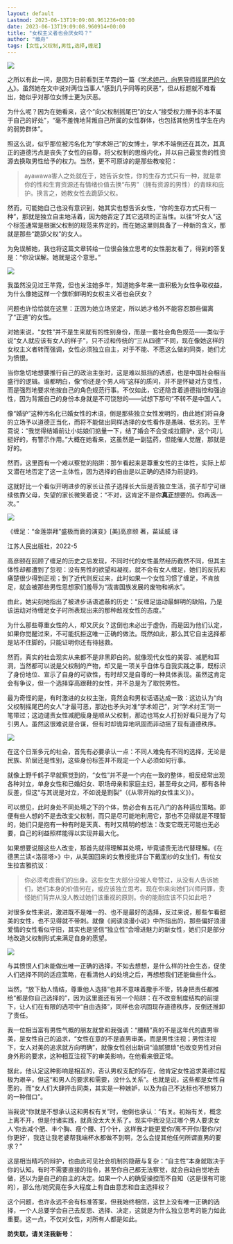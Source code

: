 ```yaml
---
layout: default
Lastmod: 2023-06-13T19:09:08.961236+00:00
date: 2023-06-13T19:09:08.960914+00:00
title: "女权主义者也会厌女吗？"
author: "维舟"
tags: [女性,父权制,男性,选择,缠足]
---
```


![](https://images.weserv.nl/?url=https%3A//mmbiz.qpic.cn/sz_mmbiz_jpg/a5gPZh3sTSvFwG7JkpibzeoXbibsVK6eYWLNNulDH33B0yGEhiaYZ6a0nV8gvCPFXvgJBDpM0aOKpwNVR5uyQkTLg/640%3Fwx_fmt%3Djpeg)

之所以有此一问，是因为日前看到王芊霓的一篇《[学术妲己，向男导师摇尾巴的女人](http://mp.weixin.qq.com/s?__biz=MzI2ODU4MDM1Mg==&mid=2247498021&idx=1&sn=d7c71326bb8f8d2465f9ad5e1df44047&chksm=eaefda4add98535c3d954d319afa37f63bf911606773e9328004f1394d2a86280114aa0b7e64&scene=21#wechat_redirect)》。虽然她在文中说对两位当事人“感到几乎同等的厌恶”，但从标题就不难看出，她似乎对那位女博士更为厌恶。  

为什么呢？因为在她看来，这个“向父权制摇尾巴”的女人“接受权力赠予的本不属于自己的好处”，“毫不羞愧地背叛自己所属的女性群体，也包括其他男性学生在内的弱势群体”。

照这么说，似乎那位被污名化为“学术妲己”的女博士，学术不端倒还在其次，其真正的道德污点是丧失了女性的自尊，将父权制的思维内化，并以自己最宝贵的性资源去换取男性给予的权力。当然，更不可原谅的是那些教唆犯：

> ayawawa害人之处就在于，她告诉女性，你的生存方式只有一种，就是拿你的性和生育资源还有情绪价值去换“布男”（拥有资源的男性）的青睐和庇护。换言之，她教女性去跪舔父权。

然而，可能她自己也没有意识到，她其实也想告诉女性，“你的生存方式只有一种”，那就是独立自主地活着，因为她否定了其它选项的正当性。以往“坏女人”这个标签通常是根据父权制的规范来界定的，而在她这里则具备了一种新的含义，那就是那些“跪舔父权”的女人。

为免误解她，我也将这篇文章转给一位很会独立思考的女性朋友看了，得到的答复是：“你没误解。她就是这个意思。”

![](https://images.weserv.nl/?url=https%3A//mmbiz.qpic.cn/sz_mmbiz_jpg/a5gPZh3sTSvFwG7JkpibzeoXbibsVK6eYW47OObtOAiaL7uMuko5GaYtH6jMOJ2VfsTokR94dft2eA8fw8muIxVdQ/640%3Fwx_fmt%3Djpeg)

我虽然没见过王芊霓，但也关注她多年，知道她多年来一直积极为女性争取权益，为什么像她这样一个旗帜鲜明的女权主义者也会厌女？

问题也许恰恰就在这里：正因为她立场坚定，所以她才格外不能容忍那些偏离了“正道”的女性。  

对她来说，“女性”并不是生来就有的性别身份，而是一套社会角色规范——类似于说“女人就应该有女人的样子”，只不过和传统的“三从四德”不同，现在像她这样的女权主义者转而强调，女性必须独立自主，对于不能、不愿这么做的同类，她们尤为愤恨。  

当你急切地想要推行自己的政治主张时，这是难以抵挡的诱惑，也是中国社会相当盛行的逻辑。谁都明白，像“你还是个男人吗”这样的质问，并不是怀疑对方变性，而是强烈地要求他按自己的角色规范行事。不仅如此，它还隐含着道德指控和强迫性，因为背叛自己的身份本身就是不可饶恕的——试想下那句“不转不是中国人”。

像“婚驴”这种污名化已婚女性的术语，倒是那些独立女性发明的，由此她们将自身的立场予以道德正当化，而将不能做出同样选择的女性看作是愚昧、低劣的。王芊霓说：“我觉得结婚前让小姑娘们掂量一下，结了婚会不会变成拉磨驴，这个词儿挺好的，有警示作用。”大概在她看来，这虽然是一副猛药，但能催人觉醒，那就是好的。

然而，这里面有一个难以察觉的陷阱：那乍看起来是尊重女性的主体性，实际上却又潜在地否定了这一主体性，因为选择的自由是以正确的选择为前提的。

这就好比一个看似开明进步的家长让孩子选择长大后是否独立生活，孩子却宁可继续依靠父母，失望的家长微笑着说：“不对，这肯定不是你**真正**想要的。你再选一次。”

![](https://images.weserv.nl/?url=https%3A//mmbiz.qpic.cn/sz_mmbiz_jpg/a5gPZh3sTSvFwG7JkpibzeoXbibsVK6eYWEORsyLyoCvCD5TibZlZabebSfA5rDVGG4yvflP6drLIxSIeSagEB6sw/640%3Fwx_fmt%3Djpeg)

《缠足：“金莲崇拜”盛极而衰的演变》\[美\]高彦颐 著，苗延威 译

江苏人民出版社，2022-5

  

高彦颐在回顾了缠足的历史之后发现，不同时代的女性虽然经历截然不同，但其主体性却都遭到了忽视：没有男性的欲望和凝视，就不会有女人缠足，她们的反抗和痛楚很少得到正视；到了近代则反过来，此时如果一个女性习惯了缠足，不肯放足，就会被那些男性思想家们羞辱为“戕害国族发展的废物和祸水”。

由此，她尖刻地指出了被进步话语遮蔽的历史：“反缠足运动最鲜明的缺陷，乃是该运动对待缠足女子时所表现出来的那种敌视女性的态度。”

为什么那些尊重女性的人，却又厌女？这倒也未必出于虚伪，而是因为他们认定，如果你觉醒过来，不可能抗拒这唯一正确的做法。既然如此，那么其它自主选择都是站不住脚的，只能证明你还有待拯救。

然而，真实的社会现实从来都不是非黑即白的。就像现代女性的美容、减肥和耳洞，当然都可以说是父权制的产物，却又是一项关乎自体与自我实践之事，既标识了身份地位、宣示了自身的可欲性，有时却又是自尊的一种具体表现。虽然这肯定会有争议，但一个选择穿高跟鞋的女性，并不总是为了取悦男性。

最为奇怪的是，有时激进的女权主张，竟然会和男权话语达成一致：这边认为“向父权制摇尾巴的女人”才最可恶，那边也矛头对准“学术妲己”，对“学术纣王”则一笔带过；这边谴责女性减肥瘦身是顺从父权制，那边也骂女人打扮好看只是为了勾引男人。虽然这很难说是合谋，但有时却诡异地巩固而非动摇了现有道德秩序。

![](https://images.weserv.nl/?url=https%3A//mmbiz.qpic.cn/sz_mmbiz_jpg/a5gPZh3sTSvFwG7JkpibzeoXbibsVK6eYWx6RtRUXyddk3DQyJps4ovxrom3H8icOwqa5lZiaPpALgXZz0nz2RsGhA/640%3Fwx_fmt%3Djpeg)

在这个日渐多元的社会，首先有必要承认一点：不同人难免有不同的选择，无论是民族、阶层还是性别，这些身份标签并不规定一个人必须如何行事。

就像上野千鹤子早就察觉到的，“女性”并不是一个内在一致的整体，相反经常出现各种对立，单身女性和已婚妇女、职场母亲和家庭主妇，甚至母女之间，都有各种反差，但这“与其说是对立，不如说是割裂”（《从零开始的女性主义》）。

可以想见，此时身处不同处境之下的个体，势必会有五花八门的各种适应策略。即便有些人想的不是去改变父权制，而只是尽可能地利用它，那也不见得就是不理智的，她们只是抱有一种有时是天真、有时又精明的想法：改变它既无可能也无必要，自己的利益照样能得以实现并最大化。

如果想要说服这些人改变，那首先就得理解其处境，毕竟谴责无法代替理解。《在德黑兰读<洛丽塔>》中，从美国回来的女教授批评台下戴面纱的女生们，有位女生拉吉雅抗议：

> 你必须考虑我们的出身。这些女生大部分没被人夸赞过，从没有人告诉她们，她们本身的价值何在，或应该独立思考。现在你来向她们兴师问罪，责怪她们背弃从没人教过她们该重视的原则。你的能耐应该不只如此吧？

对很多女性来说，激进既不是唯一的、也不是最好的选择，反过来说，那些乍看甜美的女性，也不见得就不带刺。就像《阅读浪漫小说》中所指出的，那些偏好浪漫爱情的女性看似守旧，其实也是坚信“独立性”会增进魅力的新女性，她们只是部分地改造父权制形式来满足自身的愿望。

![](https://images.weserv.nl/?url=https%3A//mmbiz.qpic.cn/sz_mmbiz_jpg/a5gPZh3sTSvFwG7JkpibzeoXbibsVK6eYWkmNEMib2HcNpd1BqLeU6ic3RloZ4pNeouTVNbYXQhFr4ibvzIkwx8vTeA/640%3Fwx_fmt%3Djpeg)

与其愤恨人们未能做出唯一正确的选择，不如去想想，是什么样的社会生态，促使人们选择不同的适应策略，在看清他人的处境之后，再想想我们还能做些什么。

当然，“放下助人情结，尊重他人选择”也并不意味着撒手不管，转身把责任都推给“都是你自己选择的”，因为这里面还有另一个陷阱：在不改变制度结构的前提下，让人们在有限的选项中“自由选择”，同样也会巩固现存道德秩序，反倒还推卸了责任。

我一位相当富有男性气概的朋友就曾和我强调：“腰精”真的不是这年代的直男审美，是女性自己的追求，“女性在意的不是直男审美，而是男性注视；男性注视下，女人对美的追求就方向明确”，就像女性创出新词“油腻猥琐”也改变男性对自身外形的要求，这种相互注视下的审美影响，在他看来很正常。

据此，他认定这种影响是相互的，否认男权支配的存在，他肯定女性追求美德过程极为艰辛，但这“和男人的要求和需要，没什么关系”。也就是说，这些都是女性自愿的，而“女人们大肆抨击同类，其实是一种嫉妒，以及为自己不达标也不想努力的一种借口”。

当我说“你就是不想承认这和男权有关”时，他倒也承认：“有关。初始有关，概念上离不开，但是付诸实践，就真没太大关系了。现实中我没见过哪个男人要求女人‘你去减个肥、丰个胸、瘦个腰、打个针，这样我才能更爱你/离不开你/娶你/对你更好‘，我连让我老婆帮我端杯水都做不到啊，怎么会提其他任何所谓直男的要求？”

这是相当精巧的辩护，也由此可见社会机制的隐蔽与复杂：“自主性”本身就取决于你的认知。有时不需要直接的指令，甚至你自己都无法察觉，就会自动自觉地去做，还以为是自己的自主的决定。如果一个人的确受操控而不自知（这是很有可能的），那么他/她究竟在多大程度上有自由意志和自主选择权？

这个问题，也许永远不会有标准答案，但我始终相信，这世上没有唯一正确的选择，一个人总要学会自己去反思、选择、决定，这就是为什么独立思考的能力如此重要。这一点，不仅对女性，对所有人都是如此。

**防失联，请关注我新号：**  

  

​​

